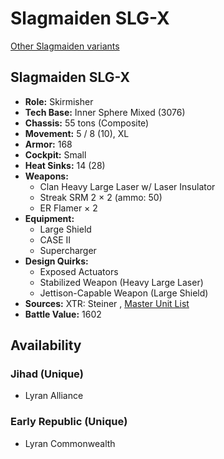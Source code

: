 # Slagmaiden SLG-X 

[Other Slagmaiden variants](../slagmaiden.md) 

## Slagmaiden SLG-X 

- **Role:** Skirmisher 
- **Tech Base:** Inner Sphere Mixed (3076) 
- **Chassis:** 55 tons (Composite) 
- **Movement:** 5 / 8 (10), XL 
- **Armor:** 168 
- **Cockpit:** Small 
- **Heat Sinks:** 14 (28) 
- **Weapons:** 
  - Clan Heavy Large Laser w/ Laser Insulator 
  - Streak SRM 2 × 2 (ammo: 50) 
  - ER Flamer × 2 
- **Equipment:** 
  - Large Shield 
  - CASE II 
  - Supercharger 
- **Design Quirks:** 
  - Exposed Actuators 
  - Stabilized Weapon (Heavy Large Laser) 
  - Jettison-Capable Weapon (Large Shield) 
- **Sources:** XTR: Steiner , [Master Unit List](http://masterunitlist.info/Unit/Details/5078) 
- **Battle Value:** 1602 

## Availability 

### Jihad (Unique) 

- Lyran Alliance 

### Early Republic (Unique) 

- Lyran Commonwealth 

